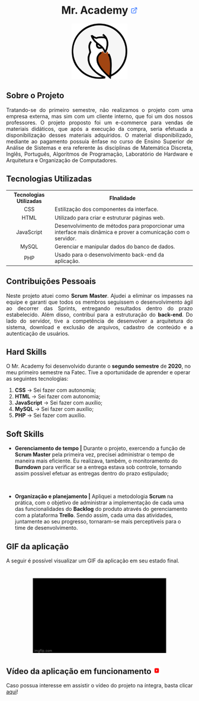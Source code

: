 <h1 align="center"><b>Mr. Academy <a href="https://github.com/ThomasPalma1/FatecPI-01"><img src="/docs/external-link.png"  width="19" height="19"></a>
</h1></b>

<p align="center"> 
   <img src="/docs/FatecAPI-01/owl.png" width="150" height="150">
</p>

## **Sobre o Projeto**

<p align="justify">Tratando-se do primeiro semestre, não realizamos o projeto com uma empresa externa, mas sim com um cliente interno, que foi um dos nossos professores. O projeto proposto foi um e-commerce para vendas de materiais didáticos, que após a execução da compra, seria efetuada a disponibilização desses materiais adquiridos. O material disponibilizado, mediante ao pagamento possuía ênfase no curso de Ensino Superior de Análise de Sistemas e era referente às disciplinas de Matemática Discreta, Inglês, Português, Algoritmos de Programação, Laboratório de Hardware e Arquitetura e Organização de Computadores.</p>

## **Tecnologias Utilizadas**

<table>
    <tr>
        <th>Tecnologias Utilizadas</th>
        <th>FInalidade</th>
    </tr>
    <tr>
        <td align="center">CSS</td>
        <td align="justify">Estilização dos componentes da interface.</td>
    </tr>
    <tr>
        <td align="center">HTML</td>
        <td align="left">Utilizado para criar e estruturar páginas web.</td>
    </tr>
    <tr>
        <td align="center">JavaScript</td>
        <td align="left">Desenvolvimento de métodos para proporcionar uma interface mais dinâmica e prover a comunicação com o servidor.</td>
    </tr>
    <tr>
        <td align="center">MySQL</td>
        <td align="left">Gerenciar e manipular dados do banco de dados.</td>
    </tr>
    <tr>
        <td align="center">PHP</td>
        <td align="left">Usado para o desenvolvimento back-end da aplicação.</td>

</table>

## **Contribuições Pessoais**

<p align="justify">Neste projeto atuei como <b>Scrum Master</b>. Ajudei a eliminar os impasses na equipe e garanti que todos os membros seguissem o desenvolvimento ágil ao decorrer das Sprints, entregando resultados dentro do prazo estabelecido. Além disso, contribuí para a estruturação do <b>back-end</b>. Do lado do servidor, tive a competência de desenvolver a arquitetura do sistema, download e exclusão de arquivos, cadastro de conteúdo e a autenticação de usuários.</p>

## **Hard Skills**

O Mr. Academy foi desenvolvido durante o **segundo semestre** de **2020**, no meu primeiro semestre na Fatec. Tive a oportunidade de aprender e operar as seguintes tecnologias:

  1.  **CSS** &#8594; Sei fazer com autonomia;
  3.  **HTML** &#8594; Sei fazer com autonomia;
  3.  **JavaScript** &#8594; Sei fazer com auxílio;
  4.  **MySQL** &#8594; Sei fazer com auxílio;
  5.  **PHP** &#8594; Sei fazer com auxílio.

## **Soft Skills**

* **Gerenciamento de tempo |** Durante o projeto, exercendo a função de  **Scrum Master** pela primeira vez, precisei administrar  o tempo de maneira mais eficiente. Eu realizava, também, o monitoramento do **Burndown** para verificar se a entrega estava sob controle, tornando assim possível efetuar as entregas dentro do prazo estipulado;

<br>

* **Organização e planejamento |** Apliquei a metodologia **Scrum** na prática, com o objetivo de administrar a implementação de cada uma das funcionalidades do **Backlog** do produto através do gerenciamento com a plataforma **Trello**. Sendo assim, cada uma das atividades, juntamente ao seu progresso, tornaram-se mais perceptiveis para o time de desenvolvimento.

## **GIF da aplicação**

<p align="justify">A seguir é possível visualizar um GIF da aplicação em seu estado final.</p>

<h1 align="center"><img src="/docs/FatecAPI-01/final-video_api01.gif"></h1>

## **Vídeo da aplicação em funcionamento** <img src="/docs/youtube-icon.svg"  width="19" height="19">

<p align="justify">Caso possua interesse em assistir o vídeo do projeto na íntegra, basta clicar <a href="https://youtu.be/dpJSavXZcFk">aqui</a>!